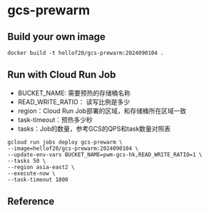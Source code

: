 # gcs-prewarm

## Build your own image
```
docker build -t hellof20/gcs-prewarm:2024090104 .
```

## Run with Cloud Run Job
- BUCKET_NAME: 需要预热的存储桶名称
- READ_WRITE_RATIO： 读写比例是多少
- region：Cloud Run Job部署的区域，和存储桶所在区域一致
- task-timeout：预热多少秒
- tasks：Job的数量，参考GCS的QPS和task数量对照表
```
gcloud run jobs deploy gcs-prewarm \
--image=hellof20/gcs-prewarm:2024090104 \
--update-env-vars BUCKET_NAME=pwm-gcs-hk,READ_WRITE_RATIO=1 \
--tasks 50 \
--region asia-east2 \
--execute-now \
--task-timeout 1800
```

## Reference
